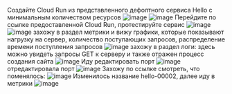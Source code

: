 Создайте Cloud Run из представленного дефолтного сервиса Hello с минимальным количеством ресурсов
![image](https://github.com/KopeikinaA/2024-cloud-platforms-as-the-basis-of-technology-entrepreurship-4125-kopeikina_a_a/assets/164926706/24fa7a2e-f03a-40fa-be95-1f0184149903)
![image](https://github.com/KopeikinaA/2024-cloud-platforms-as-the-basis-of-technology-entrepreurship-4125-kopeikina_a_a/assets/164926706/d5364129-6db8-419e-aae4-f2d8a046807e)
Перейдите по ссылке предоставленной Cloud Run, протестируйте сервис
![image](https://github.com/KopeikinaA/2024-cloud-platforms-as-the-basis-of-technology-entrepreurship-4125-kopeikina_a_a/assets/164926706/7edd36a3-932f-4d78-9391-d71ee232ada5)
![image](https://github.com/KopeikinaA/2024-cloud-platforms-as-the-basis-of-technology-entrepreurship-4125-kopeikina_a_a/assets/164926706/38845e10-251d-403b-b4a1-e5e72bec1566)
захожу в раздел метрики и вижу графики, которые показывают нагрузку на сервер, количество поступающих запросов, распределение времени поступления запросов
![image](https://github.com/KopeikinaA/2024-cloud-platforms-as-the-basis-of-technology-entrepreurship-4125-kopeikina_a_a/assets/164926706/b2dd8db4-21ca-488d-87aa-87e6f1f7d1bf)
захожу в раздел логи: здесь можно увидеть запросы GET к серверу и также отражен процесс создания сайта
![image](https://github.com/KopeikinaA/2024-cloud-platforms-as-the-basis-of-technology-entrepreurship-4125-kopeikina_a_a/assets/164926706/857e37cf-a6fe-40a1-9a68-74f2e78f73c2)
Иду редактировать порт
![image](https://github.com/KopeikinaA/2024-cloud-platforms-as-the-basis-of-technology-entrepreurship-4125-kopeikina_a_a/assets/164926706/d048f386-a3e6-4e98-8e87-a7e4e33a5379)
отредактировала порт
![image](https://github.com/KopeikinaA/2024-cloud-platforms-as-the-basis-of-technology-entrepreurship-4125-kopeikina_a_a/assets/164926706/067d7e4c-a8b8-4c16-9bc7-926e74f23d38)
Захожу по ссылке смотреть, что поменялось:
![image](https://github.com/KopeikinaA/2024-cloud-platforms-as-the-basis-of-technology-entrepreurship-4125-kopeikina_a_a/assets/164926706/1959270d-b497-4599-99a8-eb98931ef6bd)
Изменилось название hello-00002, далее иду в метрики 
![image](https://github.com/KopeikinaA/2024-cloud-platforms-as-the-basis-of-technology-entrepreurship-4125-kopeikina_a_a/assets/164926706/b62946ec-b678-4a71-b795-63a93cc206c8)
